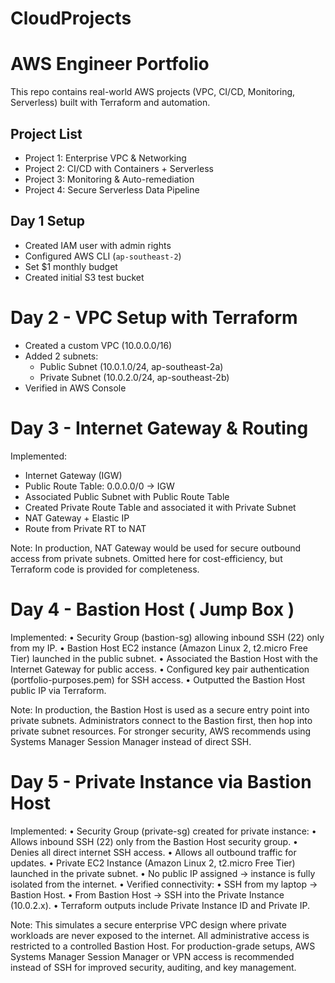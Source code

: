 # CloudProjects
# AWS Engineer Portfolio
This repo contains real-world AWS projects (VPC, CI/CD, Monitoring, Serverless) built with Terraform and automation.

## Project List
- Project 1: Enterprise VPC & Networking
- Project 2: CI/CD with Containers + Serverless
- Project 3: Monitoring & Auto-remediation
- Project 4: Secure Serverless Data Pipeline

## Day 1 Setup
- Created IAM user with admin rights
- Configured AWS CLI (`ap-southeast-2`)
- Set $1 monthly budget
- Created initial S3 test bucket

# Day 2 - VPC Setup with Terraform
- Created a custom VPC (10.0.0.0/16)
- Added 2 subnets:
  - Public Subnet (10.0.1.0/24, ap-southeast-2a)
  - Private Subnet (10.0.2.0/24, ap-southeast-2b)
- Verified in AWS Console

# Day 3 - Internet Gateway & Routing

  Implemented:
- Internet Gateway (IGW)
- Public Route Table: 0.0.0.0/0 → IGW
- Associated Public Subnet with Public Route Table
- Created Private Route Table and associated it with Private Subnet
- NAT Gateway + Elastic IP
- Route from Private RT to NAT

Note:
In production, NAT Gateway would be used for secure outbound access from private subnets. Omitted here for cost-efficiency, but Terraform code is provided for completeness.

# Day 4 - Bastion Host ( Jump Box ) 
Implemented:
	•	Security Group (bastion-sg) allowing inbound SSH (22) only from my IP.
	•	Bastion Host EC2 instance (Amazon Linux 2, t2.micro Free Tier) launched in the public subnet.
	•	Associated the Bastion Host with the Internet Gateway for public access.
	•	Configured key pair authentication (portfolio-purposes.pem) for SSH access.
	•	Outputted the Bastion Host public IP via Terraform.

Note:
In production, the Bastion Host is used as a secure entry point into private subnets. Administrators connect to the Bastion first, then hop into private subnet resources. For stronger security, AWS recommends using Systems Manager Session Manager instead of direct SSH.

# Day 5 - Private Instance via Bastion Host

Implemented:
	•	Security Group (private-sg) created for private instance:
	•	Allows inbound SSH (22) only from the Bastion Host security group.
	•	Denies all direct internet SSH access.
	•	Allows all outbound traffic for updates.
	•	Private EC2 Instance (Amazon Linux 2, t2.micro Free Tier) launched in the private subnet.
	•	No public IP assigned → instance is fully isolated from the internet.
	•	Verified connectivity:
	•	SSH from my laptop → Bastion Host.
	•	From Bastion Host → SSH into the Private Instance (10.0.2.x).
	•	Terraform outputs include Private Instance ID and Private IP.

Note:
This simulates a secure enterprise VPC design where private workloads are never exposed to the internet. All administrative access is restricted to a controlled Bastion Host. For production-grade setups, AWS Systems Manager Session Manager or VPN access is recommended instead of SSH for improved security, auditing, and key management.

